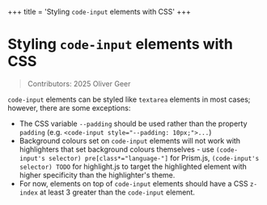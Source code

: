 +++
title = 'Styling `code-input` elements with CSS'
+++

# Styling `code-input` elements with CSS

> Contributors: 2025 Oliver Geer

`code-input` elements can be styled like `textarea` elements in most cases; however, there are some exceptions:
* The CSS variable `--padding` should be used rather than the property `padding` (e.g. `<code-input style="--padding: 10px;">...`)
* Background colours set on `code-input` elements will not work with highlighters that set background colours themselves - use `(code-input's selector) pre[class*="language-"]` for Prism.js, `(code-input's selector) TODO` for highlight.js to target the highlighted element with higher specificity than the highlighter's theme.
* For now, elements on top of `code-input` elements should have a CSS `z-index` at least 3 greater than the `code-input` element.
